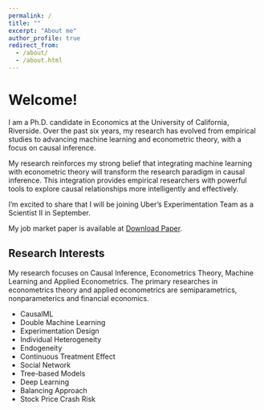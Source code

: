 ```yaml
---
permalink: /
title: ""
excerpt: "About me"
author_profile: true
redirect_from: 
  - /about/
  - /about.html
---
```


# Welcome!

I am a Ph.D. candidate in Economics at the University of California, Riverside. Over the past six years, my research has evolved from empirical studies to advancing machine learning and econometric theory, with a focus on causal inference.

My research reinforces my strong belief that integrating machine learning with econometric theory will transform the research paradigm in causal inference. This integration provides empirical researchers with powerful tools to explore causal relationships more intelligently and effectively.

I’m excited to share that I will be joining Uber’s Experimentation Team as a Scientist II in September.

My job market paper is available at [Download Paper](https://yifeiding-ucr.github.io/files/Deep_learning_for_individual_heterogeneity_with_generated_regressors_Job_Market_Update.pdf).

## Research Interests

My research focuses on Causal Inference, Econometrics Theory, Machine Learning and Applied Econometrics. The primary researches in econometrics theory and applied econometrics are semiparametrics, nonparameterics and financial economics.
* CausalML
* Double Machine Learning
* Experimentation Design
* Individual Heterogeneity
* Endogeneity
* Continuous Treatment Effect
* Social Network
* Tree-based Models
* Deep Learning
* Balancing Approach
* Stock Price Crash Risk






